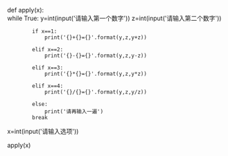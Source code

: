 def apply(x):     
        while True:
            y=int(input('请输入第一个数字'))
            z=int(input('请输入第二个数字'))   

            if x==1:
                print('{}+{}={}'.format(y,z,y+z))
    
            elif x==2:
                print('{}-{}={}'.format(y,z,y-z))
    
            elif x==3:
                print('{}*{}={}'.format(y,z,y*z))
    
            elif x==4:
                print('{}/{}={}'.format(y,z,y/z))
    
            else:
                print('请再输入一遍')
            break

x=int(input('请输入选项'))       

apply(x)